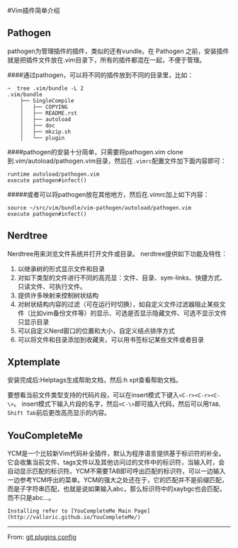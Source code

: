 #Vim插件简单介绍

## Pathogen
pathogen为管理插件的插件，类似的还有vundle。在 Pathogen 之前，安装插件就是把插件文件放在.vim目录下，所有的插件都混在一起，不便于管理。

####通过pathogen，可以将不同的插件放到不同的目录里，比如：

    ~  tree .vim/bundle -L 2
    .vim/bundle
        ├── SingleCompile
        │   ├── COPYING
        │   ├── README.rst
        │   ├── autoload
        │   ├── doc
        │   ├── mkzip.sh
        │   └── plugin

####pathogen的安装十分简单，只需要将pathogen.vim clone到.vim/autoload/pathogen.vim目录，然后在`.vimrc`配置文件加下面内容即可：

    runtime autoload/pathogen.vim
    execute pathogen#infect()

#####或者可以将pathogen放在其他地方，然后在.vimrc加上如下内容：

    source ~/src/vim/bundle/vim-pathogen/autoload/pathogen.vim
    execute pathogen#infect()



## Nerdtree

Nerdtree用来浏览文件系统并打开文件或目录。
nerdtree提供如下功能及特性：

1. 以继承树的形式显示文件和目录
2. 对如下类型的文件进行不同的高亮显：文件、目录、sym-links、快捷方式、只读文件、可执行文件。
3. 提供许多映射来控制树状结构
4. 对树状结构内容的过滤（可在运行时切换），如自定义文件过滤器阻止某些文件（比如vim备份文件等）的显示、可选是否显示隐藏文件、可选不显示文件只显示目录
5. 可以自定义Nerd窗口的位置和大小，自定义结点排序方式
6. 可以将文件和目录添加到收藏夹，可以用书签标记某些文件或者目录


## Xptemplate
安装完成后:Helptags生成帮助文档，然后:h xpt查看帮助文档。

要想看当前文件类型支持的代码片段，可以在insert模式下键入`<C-r><C-r><C-\>`。
insert模式下输入片段的名字，然后`<C-\>`即可插入代码，然后可以用`TAB、Shift Tab`前后更改高亮显示的内容。

## YouCompleteMe
YCM是一个比较新Vim代码补全插件，默认为程序语言提供基于标识符的补全。它会收集当前文件、tags文件以及其他访问过的文件中的标识符，当输入时，会自动显示匹配的标识符。YCM不需要TAB即可呼出匹配的标识符，可以一边输入一边参考YCM呼出的菜单。YCM的强大之处还在于，它的匹配并不是前缀匹配，而是子字符串匹配，也就是说如果输入abc，那么标识符中的xaybgc也会匹配，而不只是abc...。

    Installing refer to [YouCompleteMe Main Page](http://valloric.github.io/YouCompleteMe/)



***
From: [git plugins config](http://xuelangzf.github.io/06-11-2013/vim_plugins.html)



